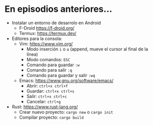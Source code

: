 # En episodios anteriores...

- Instalar un entorno de desarrolo en Android
    - F-Droid https://f-droid.org/
    - Termux: https://termux.dev/
- Editores para la consola:
    - Vim: https://www.vim.org/
        - Modo inserción `i` o `a` (append, mueve el cursor al final de la línea)
        - Modo comandos: `ESC`
        - Comando para guardar `:w`
        - Comando para salir `:q`
        - Comando para guardar y salir `:wq`
    - Emacs: https://www.gnu.org/software/emacs/
        - Abrir: `ctrl+x ctrl+f`
        - Guardar: `ctrl+x ctrl+s`
        - Salir: `ctrl+x ctrl+c`
        - Cancelar: `ctrl+g`
- Rust: https://www.rust-lang.org/
    - Crear nuevo proyecto: `cargo new` o `cargo init`
    - Compilar proyecto: `cargo build`

